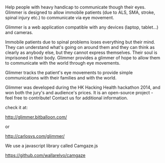 Help people with heavy handicap to communicate though their eyes.
Glimmer is designed to allow immobile patients (due to ALS, SMA, stroke, spinal injury etc.) to communicate via eye movement.

Glimmer is a web application compatible with any devices (laptop, tablet...) and cameras.

Immobile patients due to spinal problems loses everything but their mind. They can understand what's going on around them and they can think as clearly as anybody else, but they cannot express themselves. Their soul is imprisoned in their body. Glimmer provides a glimmer of hope to allow them to communicate with the world through eye movements.

Glimmer tracks the patient's eye movements to provide simple communications with their families and with the world.

Glimmer was developed during the HK Hacking Health hackathon 2014, and won both the jury's and audience's prices.
It is an open-source project - feel free to contribute! Contact us for additional information.

check it at:

http://glimmer.bitballoon.com/

or 

http://carlosvs.com/glimmer/

We use a javascript library called Camgaze.js

https://github.com/wallarelvo/camgaze
